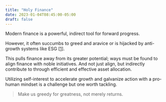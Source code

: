 ```yaml
---
title: "Holy Finance"
date: 2023-01-04T08:45:00-05:00
draft: false
---
```

Modern finance is a powerful, indirect tool for forward progress.

However, it often succumbs to greed and aravice or is hijacked by anti-growth systems like ESG [[1](https://en.wikipedia.org/wiki/Environmental,_social,_and_corporate_governance "Environmental, social, and corporate governance - Wikipedia")].

This pulls finance away from its greater potential; ways must be found to align finance with noble initiatives. And not just align, but indirectly contribute to through efficient and effective asset allocation.

Utilizing self-interest to accelerate growth and galvanize action with a pro-human mindset is a challenge but one worth tackling.

> Make us greedy for greatness, not merely returns.